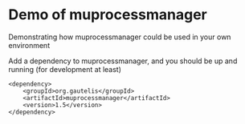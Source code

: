 # Demo of muprocessmanager
Demonstrating how muprocessmanager could be used in your own environment

Add a dependency to muprocessmanager, and you should be up and running (for development at least)
```
<dependency>
    <groupId>org.gautelis</groupId>
    <artifactId>muprocessmanager</artifactId>
    <version>1.5</version>
</dependency>
```
